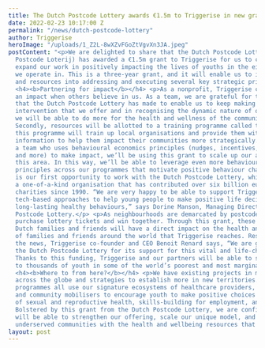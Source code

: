 ```yaml
---
title: The Dutch Postcode Lottery awards €1.5m to Triggerise in new grant
date: 2022-02-23 10:17:00 Z
permalink: "/news/dutch-postcode-lottery"
author: Triggerise
heroImage: "/uploads/1_Z2L-8wXZvFGoZtVgvXn3JA.jpeg"
postContent: "<p>We are delighted to share that the Dutch Postcode Lottery (Nationale
  Postcode Loterij) has awarded a €1.5m grant to Triggerise for us to continue and
  expand our work in positively impacting the lives of youths in the eight countries
  we operate in. This is a three-year grant, and it will enable us to invest time
  and resources into addressing and executing several key strategic priorities.</p>
  <h4><b>Partnering for impact</b></h4> <p>As a nonprofit, Triggerise can only make
  an impact when others believe in us. As a team, we are grateful for the investment
  that the Dutch Postcode Lottery has made to enable us to keep making the unique
  intervention that we offer and in recognising the dynamic nature of our work. Firstly,
  we will be able to do more for the health and wellness of the communities we serve.
  Secondly, resources will be allotted to a training programme called the Tiko Academy;
  this programme will train up local organisations and provide them with tailored
  information to help them impact their communities more strategically. Finally, as
  a team who uses behavioural economics principles (nudges, incentives, reminders,
  and more) to make impact, we’ll be using this grant to scale up our activities in
  this area. In this way, we’ll be able to leverage even more behavioural sciences
  principles across our programmes that motivate positive behaviour change.</p> <p>This
  is our first opportunity to work with the Dutch Postcode Lottery, which is itself
  a one-of-a-kind organisation that has contributed over six billion euros to global
  charities since 1990. “We are very happy to be able to support Triggerise’s innovative
  tech-based approaches to help young people to make positive life decisions and foster
  long-lasting healthy behaviours,” says Dorine Manson, Managing Director of the Dutch
  Postcode Lottery.</p> <p>As neighbourhoods are demarcated by postcode, local communities
  purchase lottery tickets and win together. Through this grant, these participating
  Dutch families and friends will have a direct impact on the health and wellbeing
  of families and friends around the world that Triggerise reaches. Responding to
  the news, Triggerise co-founder and CEO Benoit Renard says, “We are grateful to
  the Dutch Postcode Lottery for its support for this vital and life-changing work.
  Thanks to this funding, Triggerise and our partners will be able to scale services
  to thousands of youth in some of the world’s poorest and most marginalised communities.”</p>
  <h4><b>Where to from here?</b></h4> <p>We have existing projects in multiple countries
  across the globe and strategies to establish more in new territories. Our current
  programmes all use our signature ecosystems of healthcare providers, shopkeepers,
  and community mobilisers to encourage youth to make positive choices in the areas
  of sexual and reproductive health, skills-building for employment, and mental health.
  Bolstered by this grant from the Dutch Postcode Lottery, we are confident that we
  will be able to strengthen our offering, scale our unique model, and connect more
  underserved communities with the health and wellbeing resources that they need.</p>"
layout: post
---
```


